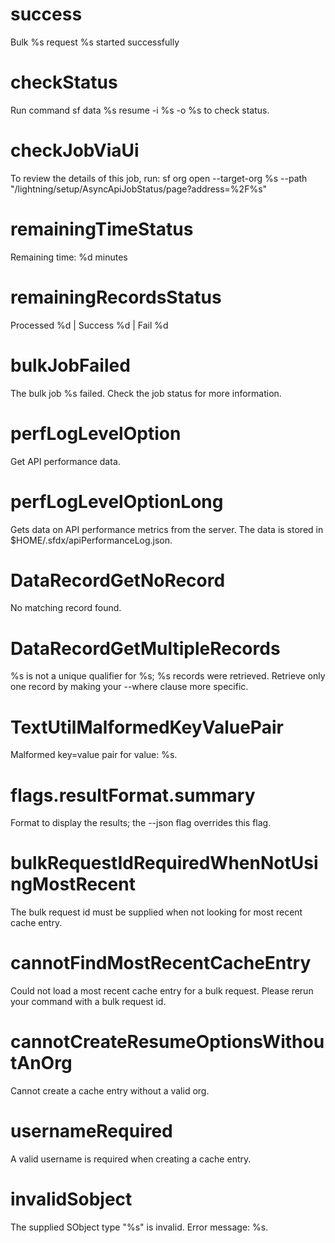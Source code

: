 # success

Bulk %s request %s started successfully

# checkStatus

Run command sf data %s resume -i %s -o %s to check status.

# checkJobViaUi

To review the details of this job, run:
sf org open --target-org %s --path "/lightning/setup/AsyncApiJobStatus/page?address=%2F%s"

# remainingTimeStatus

Remaining time: %d minutes

# remainingRecordsStatus

Processed %d | Success %d | Fail %d

# bulkJobFailed

The bulk job %s failed. Check the job status for more information.

# perfLogLevelOption

Get API performance data.

# perfLogLevelOptionLong

Gets data on API performance metrics from the server. The data is stored in $HOME/.sfdx/apiPerformanceLog.json.

# DataRecordGetNoRecord

No matching record found.

# DataRecordGetMultipleRecords

%s is not a unique qualifier for %s; %s records were retrieved.
Retrieve only one record by making your --where clause more specific.

# TextUtilMalformedKeyValuePair

Malformed key=value pair for value: %s.

# flags.resultFormat.summary

Format to display the results; the --json flag overrides this flag.

# bulkRequestIdRequiredWhenNotUsingMostRecent

The bulk request id must be supplied when not looking for most recent cache entry.

# cannotFindMostRecentCacheEntry

Could not load a most recent cache entry for a bulk request. Please rerun your command with a bulk request id.

# cannotCreateResumeOptionsWithoutAnOrg

Cannot create a cache entry without a valid org.

# usernameRequired

A valid username is required when creating a cache entry.

# invalidSobject

The supplied SObject type "%s" is invalid. Error message: %s.

